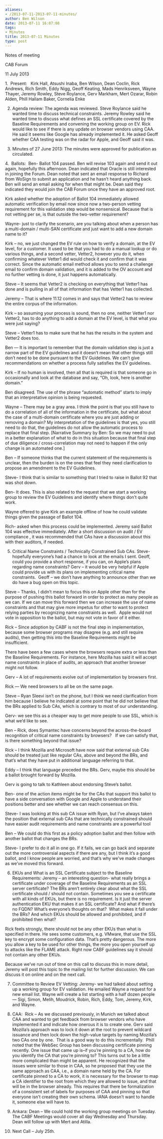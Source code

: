```yaml
---
aliases:
- /2013-07-11-2013-07-11-minutes/
author: Ben Wilson
date: 2013-07-11 16:07:08
tags:
- Minutes
title: 2013-07-11 Minutes
type: post
---
```


Notes of meeting

CAB Forum

11 July 2013

1.  Present:   Kirk Hall, Atsushi Inaba, Ben Wilson, Dean Coclin, Rick Andrews, Rich Smith, Eddy Nigg, Geoff Keating, Mads Henriksveen, Wayne Thayer, Jeremy Rowley, Steve Roylance, Gerv Markham, Mert Ozarar, Robin Alden, Phill Hallam Baker, Cornelia Enke

2. Agenda review: The agenda was reviewed. Steve Roylance said he wanted time to discuss technical constraints. Jeremy Rowley said he wanted time to discuss what defines an SSL certificate covered by the Baseline Requirements and convening the working group on EV. Rick would like to see if there is any update on browser vendors using CAA. He said it seems like Google has already implemented it. He asked Geoff whether CAA testing was on the radar for Apple, and Geoff said it was.

3. Minutes of 27 June 2013: The minutes were approved for publication as circulated.

4.  Ballots:  Ben- Ballot 104 passed. Ben will revise 103 again and send it out again, hopefully this afternoon. Dean indicated that Oracle is still interested in joining the Forum. Dean noted that sent an email response to Richard from WoSign to submit an application and he hasn’t heard anything back. Ben will send an email asking for when that might be. Dean said they indicated they would join the CAB Forum once they have an approved root.

Kirk asked whether the adoption of Ballot 104 immediately allowed automatic verification by email now since now a two-person vetting requirement for this validation step would be nonsensical. Because that is not vetting per se, is that outside the two-vetter requirement?

Wayne- just to clarify the scenario, are you talking about when a person has a multi-domain / multi-SAN certificate and just want to add a new domain name to it?

Kirk – no, we just changed the EV rule on how to verify a domain, at the EV level, for a customer. It used to be that you had to do a manual lookup or do various things, and a second vetter, Vetter2, however you do it, when confirming whatever Vetter1 did would check it and confirm that it was correct. Since the automatic email method allows you to send a challenge email to confirm domain validation, and it is added to the OV account and no further vetting is done, it just happens automatically.

Steve – It seems that Vetter2 is checking on everything that Vetter1 has done and is pulling in all of that information that has Vetter1 has collected.

Jeremy – That is where 11.12 comes in and says that Vetter2 has to review the entire corpus of the information.

Kirk – so assuming your process is sound, then no one, neither Vetter1 nor Vetter2, has to do anything to add a domain at the EV level, is that what you were just saying?

Steve – Vetter1 has to make sure that he has the results in the system and Vetter2 does too.

Ben — It is important to remember that the domain validation step is just a narrow part of the EV guidelines and it doesn’t mean that other things still don’t need to be done pursuant to the EV Guidelines. We can’t give recommendations on whether a process fully satisfies the EV guidelines.

Kirk – If no human is involved, then all that is required is that someone go in occasionally and look at the database and say, “Oh, look, here is another domain.”

Ben disagreed. The use of the phrase “automatic method” starts to imply that an interpretative opinion is being requested.

Wayne – There may be a gray area. I think the point is that you still have to do a correlation of all of the information in the certificate, but what about the case of a multi-domain certificate where you are just adding or removing a domain? My interpretation of the guidelines is that yes, you still need to do that, the guidelines do not allow the automatic process to replace that final step. \[Narrative Summary by Ben: So we may need to put in a better explanation of what to do in this situation because that final step of due diligence / cross-correlation may not need to happen if the only change is an automated one.\]

Ben – If someone thinks that the current statement of the requirements is unclear, then the burden is on the ones that feel they need clarification to propose an amendment to the EV Guidelines.

Steve- I think that is similar to something that I tried to raise in Ballot 92 that was shot down.

Ben- It does. This is also related to the request that we start a working group to review the EV Guidelines and identify where things don’t quite work.

Wayne offered to give Kirk an example offline of how he could validate things given the passage of Ballot 104.

Rich- asked when this process could be implemented. Jeremy said Ballot 104 was effective immediately. After a short discussion on audit / EV compliance , it was recommended that CAs have a discussion about this with their auditors, if needed.

5. Critical Name Constraints / Technically Constrained Sub CAs. Steve- hopefully everyone’s had a chance to look at the emails I sent. Geoff, could you provide a short response, if you can, on Apple’s plans regarding name constraints? Gerv – it would be very helpful if Apple could provide us with its plans on implementing critical name constraints.  Geoff – we don’t have anything to announce other than we do have a bug open on this topic.

Steve – Thanks, I didn’t mean to focus this on Apple other than for the purpose of pushing this ballot forward in order to protect as many people as we can. If we can move this forward then we can increase the use of name constraints and that may give more impetus for other to want to protect relying parties by recognizing name constraints as well.  Apple would not vote in opposition to the ballot, but may not vote in favor of it either.

Rick – Since adoption by CABF is not the final step in implementation, because some browser programs may disagree (e.g. and still require audits), then getting this into the Baseline Requirements might be insufficient.

There have been a few cases where the browsers require extra or less than the Baseline Requirements. For instance, here Mozilla has said it will accept name constraints in place of audits, an approach that another browser might not follow.

Gerv – A lot of requirements evolve out of implementation by browsers first.

Rick — We need browsers to all be on the same page.

Steve – Ryan Sleevi isn’t on the phone, but I think we need clarification from him because I believe he indicated at some point that he did not believe that the BRs applied to Sub CAs, which is contrary to most of our understanding.

Gerv- we see this as a cheaper way to get more people to use SSL, which is what we’d like to see.

Ben – Rick, does Symantec have concerns beyond the across-the-board recognition of critical name constraints by browsers?   If we can satisfy that, is there something beyond that issue?

Rick – I think Mozilla and Microsoft have now said that external sub CAs should be treated just like regular CAs, above and beyond the BRs, and that’s what they have put in additional language referring to that.

Eddy – I think that language preceded the BRs. Gerv, maybe this should be a ballot brought forward by Mozilla.

Gerv is going to talk to Kathleen about endorsing Steve’s ballot.

Ben- one of the action items might be for the CAs that support this ballot to have a side conversation with Google and Apple to understand their positions better and see whether we can reach consensus on this.

Steve- I was looking at this sub CA issue with Ryan, but I’ve always taken the position that external sub CAs that are technically constrained should have easier audit requirements and name constraints are a powerful tool

Ben – We could do this first as a policy adoption ballot and then follow with another ballot that changes the BRs.

Steve- I prefer to do it all in one go. If it fails, we can go back and separate out the more controversial aspects if there are any, but I think it’s a good ballot, and I know people are worried, and that’s why we’ve made changes as we’ve moved this forward.

6. EKUs and What is an SSL Certificate subject to the Baseline Requirements: Jeremy – an interesting question- what really brings a certificate under coverage of the Baseline Requirements as an SSL server certificate? The BRs aren’t entirely clear about what the SSL certificate should / should not contain. Sometimes you see a certificate with all kinds of EKUs, but there is no requirement. Is it just the server authentication EKU that makes it an SSL certificate? And what if there’s no FQDN? What’s everyone’s thoughts on that?  What makes it fall under the BRs? And which EKUs should be allowed and prohibited, and if prohibited then what?

Rick feels strongly, there should not be any other EKUs than what is specified in there. He sees some customers, e.g. VMware, that use the SSL key to encrypt some configuration data. That’s pretty dangerous. The more you allow a key to be used for other things, the more you open yourself up to attacks like the FLAME attack. Right now CABF guidelines say it should not contain any other EKUs.

Because we’ve run out of time on this call to discuss this in more detail, Jeremy will post this topic to the mailing list for further discussion. We can discuss it on online and on the next call.

7. Committee to Review EV Vetting: Jeremy- we had talked about setting up a working group for EV validation. He emailed Wayne a request for a new email list. Wayne will create a list starting with a half dozen people — Sigi, Simon, Melih, Moudrick, Robin, Rich, Eddy, Tom, Jeremy, Kirk, and Wayne.

8. CAA:  Rick – As we discussed previously, in Munich we talked about CAA and wanted to get feedback from browser vendors who have implemented it and indicate how onerous it is to create one. Gerv said Mozilla’s approach was to lock it down at the root to prevent wildcard issuance and then lock down the high-value targets by naming Mozilla’s two CAs one by one.  That is a good way to do this incrementally.  Phill noted that the WebSec Group has been discussing certificate pinning recently. One issue that came up is–if you’re pinning to a CA, how do you identify the CA that you’re pinning to? This turns out to be a little more complicated than might be apparent. He recognized that the issues were similar to those in CAA, so he proposed that they use the same approach as CAA, i.e., a domain name held by the CA. For certificate pinned to a CA to work, it is necessary for the browser to map a CA identifier to the root from which they are allowed to issue, and that will be in the browser already. This requires that there be formalization of a consistent set of labels for purposes of CAA and pinning so that everyone isn’t creating their own schema. IANA doesn’t want to handle it, someone else will have to.

9. Ankara: Dean – We could hold the working group meetings on Tuesday. The CABF Meetings would cover all day Wednesday and Thursday.  Dean will follow up with Mert and Atilla.

10. Next Call – July 25th.